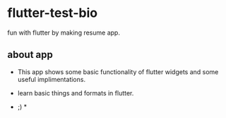 # flutter-test-bio
fun with flutter by making resume app.

## about app
* This app shows some basic functionality of flutter widgets and some useful implimentations.
* learn basic things and formats in flutter.

* ;) *

